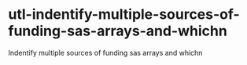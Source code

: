 # utl-indentify-multiple-sources-of-funding-sas-arrays-and-whichn
Indentify multiple sources of funding sas arrays and whichn
